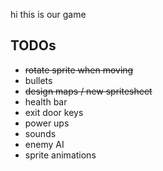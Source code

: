 hi this is our game

## TODOs
- ~~rotate sprite when moving~~
- bullets
- ~~design maps / new spritesheet~~
- health bar 
- exit door keys
- power ups
- sounds
- enemy AI
- sprite animations


